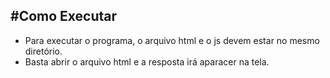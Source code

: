 #Como Executar
---
* Para executar o programa, o arquivo html e o js devem estar no mesmo diretório.
* Basta abrir o arquivo html e a resposta irá aparacer na tela.
